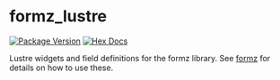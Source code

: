 # formz_lustre

[![Package Version](https://img.shields.io/hexpm/v/formz_lustre)](https://hex.pm/packages/formz_lustre)
[![Hex Docs](https://img.shields.io/badge/hex-docs-ffaff3)](https://hexdocs.pm/formz_lustre/)

Lustre widgets and field definitions for the formz library.  See [formz](https://hexdocs.pm/formz/)
for details on how to use these.
